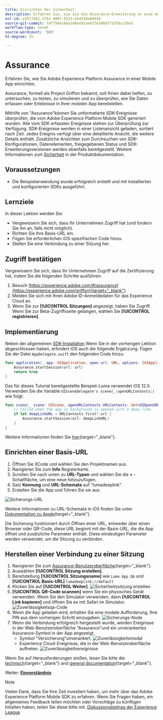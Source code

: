 ```yaml
---
title: Einrichten der Sicherheit
description: Erfahren Sie, wie Sie die Assurance-Erweiterung in eine mobile App implementieren.
exl-id: e15774b2-2f52-400f-9313-bb4338a88918
source-git-commit: 7df759ec0ea248ee91ae673e3468ffa3f6cc5be5
workflow-type: tm+mt
source-wordcount: '583'
ht-degree: 3%

---
```


# Assurance

Erfahren Sie, wie Sie Adobe Experience Platform Assurance in einer Mobile App einrichten.

Assurance, formell als Project Griffon bekannt, soll Ihnen dabei helfen, zu untersuchen, zu testen, zu simulieren und zu überprüfen, wie Sie Daten erfassen oder Erlebnisse in Ihrer mobilen App bereitstellen.

Mithilfe von &quot;Assurance&quot;können Sie unformatierte SDK-Ereignisse überprüfen, die vom Adobe Experience Platform Mobile SDK generiert wurden. Alle vom SDK erfassten Ereignisse stehen zur Überprüfung zur Verfügung. SDK-Ereignisse werden in einer Listenansicht geladen, sortiert nach Zeit. Jedes Ereignis verfügt über eine detaillierte Ansicht, die weitere Details enthält. Zusätzliche Ansichten zum Durchsuchen von SDK-Konfigurationen, Datenelementen, freigegebenen Status und SDK-Erweiterungsversionen werden ebenfalls bereitgestellt. Weitere Informationen zum [Sicherheit](https://aep-sdks.gitbook.io/docs/foundation-extensions/adobe-experience-platform-assurance) in der Produktdokumentation.


## Voraussetzungen

* Die Beispielanwendung wurde erfolgreich erstellt und mit installierten und konfigurierten SDKs ausgeführt.

## Lernziele

In dieser Lektion werden Sie:

* Vergewissern Sie sich, dass Ihr Unternehmen Zugriff hat (und fordern Sie ihn an, falls nicht möglich).
* Richten Sie Ihre Basis-URL ein.
* Fügen Sie erforderlichen iOS-spezifischen Code hinzu.
* Stellen Sie eine Verbindung zu einer Sitzung her.

## Zugriff bestätigen

Vergewissern Sie sich, dass Ihr Unternehmen Zugriff auf die Zertifizierung hat, indem Sie die folgenden Schritte ausführen:

1. Besuch [https://experience.adobe.com/#/assurance](https://experience.adobe.com/griffon){target="_blank"}
1. Melden Sie sich mit Ihren Adobe ID-Anmeldedaten für das Experience Cloud an.
1. Wenn Sie zur **[!UICONTROL Sitzungen]** angezeigt, haben Sie Zugriff. Wenn Sie zur Beta-Zugriffsseite gelangen, wählen Sie **[!UICONTROL registrieren]**.

## Implementierung

Neben der allgemeinen [SDK-Installation](install-sdks.md) Wenn Sie in der vorherigen Lektion abgeschlossen haben, erfordert iOS auch die folgende Ergänzung. Fügen Sie der Datei `AppDelegate.swift` den folgenden Code hinzu:

```swift
func application(_ app: UIApplication, open url: URL, options: [UIApplication.OpenURLOptionsKey: Any] = [:]) -> Bool {
    Assurance.startSession(url: url)
    return true
}
```

Das für dieses Tutorial bereitgestellte Beispiel-Luma verwendet iOS 12.0. Verwenden Sie die Variable `UISceneDelegate's scene(_:openURLContexts:)` wie folgt:

```swift
func scene(_ scene: UIScene, openURLContexts URLContexts: Set<UIOpenURLContext>) {
    // Called when the app in background is opened with a deep link.
    if let deepLinkURL = URLContexts.first?.url {
        Assurance.startSession(url: deepLinkURL)
    }
}
```

Weitere Informationen finden Sie [hier](https://aep-sdks.gitbook.io/docs/foundation-extensions/adobe-experience-platform-assurance#implement-aep-assurance-session-start-apis-ios-only){target="_blank"}.

## Einrichten einer Basis-URL

1. Öffnen Sie XCode und wählen Sie den Projektnamen aus.
1. Navigieren Sie zum **Info** Registerkarte.
1. Scrollen Sie nach unten zu **URL-Typen** und wählen Sie die **+** -Schaltfläche, um eine neue hinzuzufügen.
1. Satz **Kennung** und **URL-Schemata** auf &quot;lumadeeplink&quot;.
1. Erstellen Sie die App und führen Sie sie aus.

![Sicherungs-URL](assets/mobile-assurance-url-type.png)

Weitere Informationen zu URL-Schemata in iOS finden Sie unter [Dokumentation zu Apple](https://developer.apple.com/documentation/xcode/defining-a-custom-url-scheme-for-your-app){target="_blank"}.

Die Sicherung funktioniert durch Öffnen einer URL, entweder über einen Browser oder QR-Code, diese URL beginnt mit der Basis-URL, die die App öffnet und zusätzliche Parameter enthält. Diese eindeutigen Parameter werden verwendet, um die Sitzung zu verbinden.

## Herstellen einer Verbindung zu einer Sitzung

1. Navigieren Sie zum [Assurance-Benutzeroberfläche](https://experience.adobe.com/griffon){target="_blank"}.
1. Auswählen **[!UICONTROL Sitzung erstellen]**.
1. Bereitstellung **[!UICONTROL Sitzungsname]** wie `Luma App QA` und **[!UICONTROL Basis-URL]** `lumadeeplink://default`
1. Klicken Sie auf **[!UICONTROL Weiter]**.
   ![Sicherheitssitzung erstellen](assets/mobile-assurance-create-session.png)
1. **[!UICONTROL QR-Code scannen]** wenn Sie ein physisches Gerät verwenden. Wenn Sie den Simulator verwenden, dann **[!UICONTROL Link kopieren]** und öffnen Sie es mit Safari im Simulator.
   ![Zuverlässigkeitsqa-Code](assets/mobile-assurance-qr-code.png)
1. Wenn die App geladen wird, erhalten Sie eine modale Aufforderung, Ihre PIN aus dem vorherigen Schritt einzugeben.
   ![Sicherungs-Node](assets/mobile-assurance-enter-pin.png)
1. Wenn die Verbindung erfolgreich hergestellt wurde, werden Ereignisse in der Web-Benutzeroberfläche &quot;Assurance&quot;und ein unverankertes Assurance-Symbol in der App angezeigt.
   * Symbol &quot;Versicherung&quot;unverankert.
      ![Zuverlässigkeitsmodal](assets/mobile-assurance-modal.png)
   * Experience Cloud-Ereignisse, die in der Web-Benutzeroberfläche auftreten.
      ![Zuverlässigkeitsereignisse](assets/mobile-assurance-events.png)

Wenn Sie auf Herausforderungen stoßen, lesen Sie bitte die [technisch](https://aep-sdks.gitbook.io/docs/foundation-extensions/adobe-experience-platform-assurance){target="_blank"} and [general documentation](https://aep-sdks.gitbook.io/docs/beta/project-griffon){target="_blank"}.

Weiter: **[Einverständnis](consent.md)**

>[!NOTE]
>
>Vielen Dank, dass Sie Ihre Zeit investiert haben, um mehr über das Adobe Experience Platform Mobile SDK zu erfahren. Wenn Sie Fragen haben, ein allgemeines Feedback teilen möchten oder Vorschläge zu künftigen Inhalten haben, teilen Sie diese bitte mit. [Diskussionsbeitrag der Experience League](https://experienceleaguecommunities.adobe.com/t5/adobe-experience-platform-launch/tutorial-discussion-implement-adobe-experience-cloud-in-mobile/td-p/443796)
